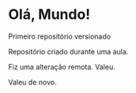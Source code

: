 # Olá, Mundo!
 Primeiro repositório versionado

 Repositório criado durante uma aula.
 
 Fiz uma alteração remota. Valeu.

 Valeu de novo.
